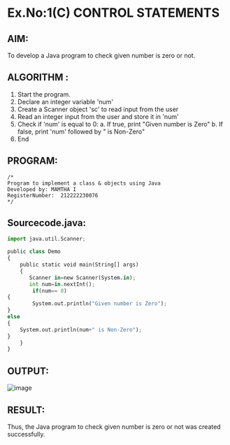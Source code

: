 # Ex.No:1(C) CONTROL STATEMENTS

## AIM:
To develop a Java program to check given number is zero or not.

## ALGORITHM :
1.	Start the program.
2.	Declare an integer variable 'num'
3.	Create a Scanner object 'sc' to read input from the user
4.	Read an integer input from the user and store it in 'num'
5.	Check if 'num' is equal to 0:
a.	If true, print "Given number is Zero"
b.	If false, print 'num' followed by " is Non-Zero"
6.	End





## PROGRAM:
 ```
/*
Program to implement a class & objects using Java
Developed by: MAMTHA I
RegisterNumber:  212222230076
*/
```

## Sourcecode.java:
```Python
import java.util.Scanner;

public class Demo
{
    public static void main(String[] args)
    {
       Scanner in=new Scanner(System.in);
       int num=in.nextInt();
        if(num== 0)
{
        System.out.println("Given number is Zero");
}
else
{
    System.out.println(num+" is Non-Zero");
}
    }
}
```







## OUTPUT:
![image](https://github.com/user-attachments/assets/800481e6-7ee9-402b-b367-023cbd9962f2)




## RESULT:
Thus, the Java program to check given number is zero or not was created successfully.

